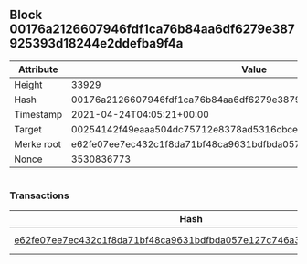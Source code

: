 ## Block 00176a2126607946fdf1ca76b84aa6df6279e387925393d18244e2ddefba9f4a

Attribute | Value
--- | ---
Height | 33929
Hash | 00176a2126607946fdf1ca76b84aa6df6279e387925393d18244e2ddefba9f4a
Timestamp | 2021-04-24T04:05:21+00:00
Target | 00254142f49eaaa504dc75712e8378ad5316cbcead634704b3734b6271167cc4
Merke root | e62fe07ee7ec432c1f8da71bf48ca9631bdfbda057e127c746a3e4209eaca855
Nonce | 3530836773

```

```

### Transactions

Hash | Amount
--- | ---
[e62fe07ee7ec432c1f8da71bf48ca9631bdfbda057e127c746a3e4209eaca855](e62fe07ee7ec432c1f8da71bf48ca9631bdfbda057e127c746a3e4209eaca855.md) | 10.00000000 SKEPTI 
